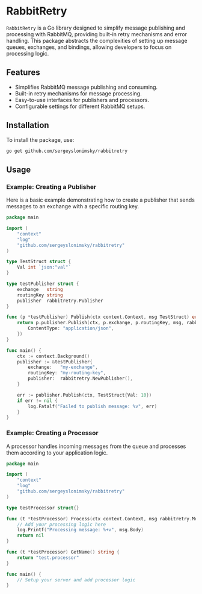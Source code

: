 # RabbitRetry

`RabbitRetry` is a Go library designed to simplify message publishing and processing with RabbitMQ, providing built-in retry mechanisms and error handling. This package abstracts the complexities of setting up message queues, exchanges, and bindings, allowing developers to focus on processing logic.

## Features

- Simplifies RabbitMQ message publishing and consuming.
- Built-in retry mechanisms for message processing.
- Easy-to-use interfaces for publishers and processors.
- Configurable settings for different RabbitMQ setups.

## Installation

To install the package, use:

```bash
go get github.com/sergeyslonimsky/rabbitretry
```
## Usage
### Example: Creating a Publisher
Here is a basic example demonstrating how to create a publisher that sends messages to an exchange with a specific routing key.

```go
package main

import (
    "context"
    "log"
    "github.com/sergeyslonimsky/rabbitretry"
)

type TestStruct struct {
    Val int `json:"val"`
}

type testPublisher struct {
    exchange   string
    routingKey string
    publisher  rabbitretry.Publisher
}

func (p *testPublisher) Publish(ctx context.Context, msg TestStruct) error {
    return p.publisher.Publish(ctx, p.exchange, p.routingKey, msg, rabbitretry.PublishOpts{
        ContentType: "application/json",
    })
}

func main() {
    ctx := context.Background()
    publisher := &testPublisher{
        exchange:   "my-exchange",
        routingKey: "my-routing-key",
        publisher:  rabbitretry.NewPublisher(),
    }

    err := publisher.Publish(ctx, TestStruct{Val: 10})
    if err != nil {
        log.Fatalf("Failed to publish message: %v", err)
    }
}
```
### Example: Creating a Processor
A processor handles incoming messages from the queue and processes them according to your application logic.

```go
package main

import (
    "context"
    "log"
    "github.com/sergeyslonimsky/rabbitretry"
)

type testProcessor struct{}

func (t *testProcessor) Process(ctx context.Context, msg rabbitretry.Message[TestStruct]) error {
    // Add your processing logic here
    log.Printf("Processing message: %+v", msg.Body)
    return nil
}

func (t *testProcessor) GetName() string {
    return "test.processor"
}

func main() {
    // Setup your server and add processor logic
}
```
